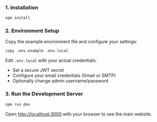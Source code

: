 ### 1. Installation

```bash
npm install
```

### 2. Environment Setup

Copy the example environment file and configure your settings:

```bash
copy .env.example .env.local
```

Edit `.env.local` with your actual credentials:
- Set a secure JWT secret
- Configure your email credentials (Gmail or SMTP)
- Optionally change admin username/password

### 3. Run the Development Server

```bash
npm run dev
```

Open [http://localhost:3000](http://localhost:3000) with your browser to see the main website.

